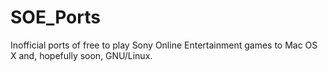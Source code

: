 SOE_Ports
=========

Inofficial ports of free to play Sony Online Entertainment  games to Mac OS X and, hopefully soon, GNU/Linux.
